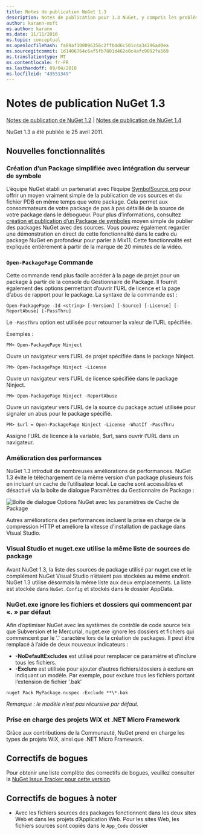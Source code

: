 ```yaml
---
title: Notes de publication NuGet 1.3
description: Notes de publication pour 1.3 NuGet, y compris les problèmes connus, les correctifs de bogues, les fonctionnalités ajoutées et les dcr.
author: karann-msft
ms.author: karann
ms.date: 11/11/2016
ms.topic: conceptual
ms.openlocfilehash: fa89af100096356c2ffb4d6c501c4a34296ad0ea
ms.sourcegitcommit: 1d1406764c6af5fb7801d462e0c4afc9092fa569
ms.translationtype: MT
ms.contentlocale: fr-FR
ms.lasthandoff: 09/04/2018
ms.locfileid: "43551349"
---
```

# <a name="nuget-13-release-notes"></a>Notes de publication NuGet 1.3

[Notes de publication de NuGet 1.2](../release-notes/nuget-1.2.md) | [Notes de publication de NuGet 1.4](../release-notes/nuget-1.4.md)

NuGet 1.3 a été publiée le 25 avril 2011.

## <a name="new-features"></a>Nouvelles fonctionnalités

### <a name="streamlined-package-creation-with-symbol-server-integration"></a>Création d’un Package simplifiée avec intégration du serveur de symbole

L’équipe NuGet établi un partenariat avec l’équipe [SymbolSource.org](http://www.symbolsource.org/) pour offrir un moyen vraiment simple de la publication de vos sources et du fichier PDB en même temps que votre package. Cela permet aux consommateurs de votre package de pas à pas détaillé de la source de votre package dans le débogueur. Pour plus d’informations, consultez [création et publication d’un Package de symboles](../create-packages/symbol-packages.md) moyen simple de publier des packages NuGet avec des sources. Vous pouvez également regarder une démonstration en direct de cette fonctionnalité dans le cadre du package NuGet en profondeur pour parler à Mix11. Cette fonctionnalité est expliquée entièrement à partir de la marque de 20 minutes de la vidéo.

### <a name="open-packagepage-command"></a>`Open-PackagePage` Commande

Cette commande rend plus facile accéder à la page de projet pour un package à partir de la console du Gestionnaire de Package. Il fournit également des options permettant d’ouvrir l’URL de licence et la page d’abus de rapport pour le package.
La syntaxe de la commande est :

    Open-PackagePage -Id <string> [-Version] [-Source] [-License] [-ReportAbuse] [-PassThru]

Le `-PassThru` option est utilisée pour retourner la valeur de l’URL spécifiée.

Exemples :

    PM> Open-PackagePage Ninject

Ouvre un navigateur vers l’URL de projet spécifiée dans le package Ninject.

    PM> Open-PackagePage Ninject -License

Ouvre un navigateur vers l’URL de licence spécifiée dans le package Ninject.

    PM> Open-PackagePage Ninject -ReportAbuse

Ouvre un navigateur vers l’URL de la source du package actuel utilisée pour signaler un abus pour le package spécifié.

    PM> $url = Open-PackagePage Ninject -License -WhatIf -PassThru

Assigne l’URL de licence à la variable, $url, sans ouvrir l’URL dans un navigateur.

### <a name="performance-improvements"></a>Amélioration des performances

NuGet 1.3 introduit de nombreuses améliorations de performances. NuGet 1.3 évite le téléchargement de la même version d’un package plusieurs fois en incluant un cache de l’utilisateur local. Le cache sont accessibles et désactivé via la boîte de dialogue Paramètres du Gestionnaire de Package :

![Boîte de dialogue Options NuGet avec les paramètres de Cache de Package](./media/nuget-options.png)

Autres améliorations des performances incluent la prise en charge de la compression HTTP et améliore la vitesse d’installation de package dans Visual Studio.

### <a name="visual-studio-and-nugetexe-uses-the-same-list-of-package-sources"></a>Visual Studio et nuget.exe utilise la même liste de sources de package

Avant NuGet 1.3, la liste des sources de package utilisé par nuget.exe et le complément NuGet Visual Studio n’étaient pas stockées au même endroit. NuGet 1.3 utilise désormais la même liste aux deux emplacements. La liste est stockée dans `NuGet.Config` et stockés dans le dossier AppData.

### <a name="nugetexe-ignores-files-and-folders-that-start-with--by-default"></a>NuGet.exe ignore les fichiers et dossiers qui commencent par «. » par défaut

Afin d’optimiser NuGet avec les systèmes de contrôle de code source tels que Subversion et le Mercurial, nuget.exe ignore les dossiers et fichiers qui commencent par le '.' caractère lors de la création de packages. Il peut être remplacé à l’aide de deux nouveaux indicateurs :

* __-NoDefaultExcludes__ est utilisé pour remplacer ce paramètre et d’inclure tous les fichiers.
* __-Exclure__ est utilisée pour ajouter d’autres fichiers/dossiers à exclure en indiquant un modèle. Par exemple, pour exclure tous les fichiers portant l’extension de fichier '.bak'

```
nuget Pack MyPackage.nuspec -Exclude **\*.bak
```  

_Remarque : le modèle n’est pas récursive par défaut._

### <a name="support-for-wix-projects-and-the-net-micro-framework"></a>Prise en charge des projets WiX et .NET Micro Framework

Grâce aux contributions de la Communauté, NuGet prend en charge les types de projets WiX, ainsi que .NET Micro Framework.

## <a name="bug-fixes"></a>Correctifs de bogues

Pour obtenir une liste complète des correctifs de bogues, veuillez consulter la [NuGet Issue Tracker pour cette version](http://nuget.codeplex.com/workitem/list/advanced?keyword=&status=All&type=All&priority=All&release=NuGet%201.3&assignedTo=All&component=All&sortField=LastUpdatedDate&sortDirection=Descending&page=0).

## <a name="bug-fixes-worth-noting"></a>Correctifs de bogues à noter

* Avec les fichiers sources des packages fonctionnent dans les deux sites Web et dans les projets d’Application Web.
Pour les sites Web, les fichiers sources sont copiés dans le `App_Code` dossier

